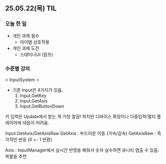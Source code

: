 ## 25.05.22(목) TIL

### 오늘 한 일
- 개인 과제 필수
  - 아이템 상호작용
- 개인 과제 도전
  - 스태미나UI (점프)
 
### 수준별 강의
< InputSystem >
- 기존 Input은 4가지가 있음.
  1. Input.GetKey
  2. Input.GetAxis
  3. Input.GetButtonDown

키 입력은 Update에서 받는 게 가장 깔끔!
하지만 디바이스 확장이나 다중입력/멀티 플레이어에 대응이 어려움.

Input.GetAxis/GetAxisRaw
GetAxis : 부드러운 이동 (가속/감속)
GetAxisRaw : 즉각적인 반응 (0 +- 1 반환)

Axis : InputManager에서 실시간 반영을 해줘서 숫자 실수하면 유니티 멈출 수 있음. 복붙을 추천

